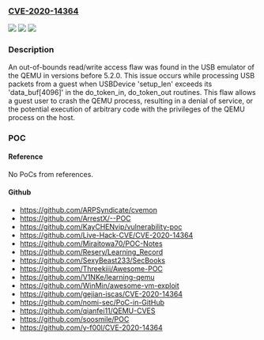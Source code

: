 ### [CVE-2020-14364](https://cve.mitre.org/cgi-bin/cvename.cgi?name=CVE-2020-14364)
![](https://img.shields.io/static/v1?label=Product&message=QEMU&color=blue)
![](https://img.shields.io/static/v1?label=Version&message=n%2Fa&color=blue)
![](https://img.shields.io/static/v1?label=Vulnerability&message=CWE-125%20leads%20to%20CWE-787&color=brighgreen)

### Description

An out-of-bounds read/write access flaw was found in the USB emulator of the QEMU in versions before 5.2.0. This issue occurs while processing USB packets from a guest when USBDevice 'setup_len' exceeds its 'data_buf[4096]' in the do_token_in, do_token_out routines. This flaw allows a guest user to crash the QEMU process, resulting in a denial of service, or the potential execution of arbitrary code with the privileges of the QEMU process on the host.

### POC

#### Reference
No PoCs from references.

#### Github
- https://github.com/ARPSyndicate/cvemon
- https://github.com/ArrestX/--POC
- https://github.com/KayCHENvip/vulnerability-poc
- https://github.com/Live-Hack-CVE/CVE-2020-14364
- https://github.com/Miraitowa70/POC-Notes
- https://github.com/Resery/Learning_Record
- https://github.com/SexyBeast233/SecBooks
- https://github.com/Threekiii/Awesome-POC
- https://github.com/V1NKe/learning-qemu
- https://github.com/WinMin/awesome-vm-exploit
- https://github.com/gejian-iscas/CVE-2020-14364
- https://github.com/nomi-sec/PoC-in-GitHub
- https://github.com/qianfei11/QEMU-CVES
- https://github.com/soosmile/POC
- https://github.com/y-f00l/CVE-2020-14364

